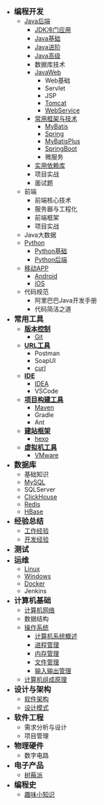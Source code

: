 - <font style="font-weight:bold;font-size:17px;">编程开发</font>
  - [Java后端](编程开发/Java后端/)
    * [JDK冷门应用](编程开发/Java后端/JDK冷门应用/)
    * [Java基础](编程开发/Java后端/Java基础/)
    * [Java进阶](编程开发/Java后端/001-Java进阶/)
    * [Java高级](编程开发/Java后端/002-Java高级/)
    * 数据库技术
    * [JavaWeb](编程开发/Java后端/JavaWeb/)
      * Web基础
      * Servlet
      * JSP
      * [Tomcat](编程开发/Java后端/JavaWeb/Tomcat/)
      * [WebService](编程开发/Java后端/JavaWeb/WebService/)
    * [常用框架与技术](编程开发/Java后端/常用框架与技术/)
      * [MyBatis](编程开发/Java后端/常用框架与技术/MyBatis/)
      * [Spring](编程开发/Java后端/常用框架与技术/Spring/)
      * [MyBatisPlus](编程开发/Java后端/常用框架与技术/MyBatisPlus/)
      * [SpringBoot](编程开发/Java后端/常用框架与技术/SpringBoot/)
      * 微服务
    * [实用依赖库](编程开发/Java后端/实用依赖库/)
    * 项目实战
    * 面试题
  - 前端
    - 前端核心技术
    - 服务器与工程化
    - 前端框架
    - 项目实战
  - Java大数据
  - [Python](编程开发/Python/)
    * [Python基础](编程开发/Python/Python基础/)
    * [Python后端](编程开发/Python/Python后端/)
  - [移动APP](编程开发/移动APP/)
    * [Android](编程开发/移动APP/Android/)
    * [iOS](编程开发/移动APP/iOS/)
  - 代码规范
    - 阿里巴巴Java开发手册
    - 代码简洁之道
- <font style="font-weight:bold;font-size:17px;">常用工具</font>
  - [<font style="font-weight:bold;font-size:15px;">版本控制</font>](常用工具/版本控制/)
    - [Git](常用工具/版本控制/Git)
  - [<font style="font-weight:bold;font-size:15px;">URL工具</font>](常用工具/URL工具/)
    - Postman
    - SoapUI
    - [curl](常用工具/URL工具/curl/)
  - [<font style="font-weight:bold;font-size:15px;">IDE</font>](常用工具/IDE/)
    - [IDEA](常用工具/IDE/IDEA)
    - VSCode
  - [<font style="font-weight:bold;font-size:15px;">项目构建工具</font>](常用工具/项目构建工具/)
    - [Maven](常用工具/项目构建工具/Maven/)
    - Gradle
    - Ant
  - [<font style="font-weight:bold;font-size:15px;">建站框架</font>](常用工具/建站框架/)
    - [hexo](常用工具/建站框架/hexo/)
  - [<font style="font-weight:bold;font-size:15px;">虚拟机工具</font>](常用工具/虚拟机工具/)
    - [VMware](常用工具/虚拟机工具/VMware/)
- <font style="font-weight:bold;font-size:17px;">数据库</font>
  - 基础知识
  - [MySQL](数据库/MySQL/)
  - SQLServer
  - [ClickHouse](数据库/ClickHouse/)
  - [Redis](数据库/Redis/)
  - [HBase](数据库/HBase/)
- <font style="font-weight:bold;font-size:17px;">经验总结</font>
  - [工作经验](经验总结/工作经验/)
  - [开发经验](经验总结/开发经验/)
- <font style="font-weight:bold;font-size:17px;">测试</font>
- <font style="font-weight:bold;font-size:17px;">运维</font>
  - [Linux](运维/Linux/)
  - [Windows](运维/Windows/)
  - [Docker](运维/Docker/)
  - Jenkins
- <font style="font-weight:bold;font-size:17px;">计算机基础</font>
  - [计算机网络](计算机基础/计算机网络/)
  - 数据结构
  - [操作系统](计算机基础/操作系统/)
    - [计算机系统概述](计算机基础/操作系统/计算机系统概述/)
    - [进程管理](计算机基础/操作系统/进程管理/)
    - [内存管理](计算机基础/操作系统/内存管理/)
    - [文件管理](计算机基础/操作系统/文件管理/)
    - [输入输出管理](计算机基础/操作系统/输入输出管理/)
  - [计算机组成原理](计算机基础/计算机组成原理/)
- <font style="font-weight:bold;font-size:17px;">设计与架构</font>
  - [软件架构](设计与架构/软件架构/)
  - [设计模式](设计与架构/设计模式/)
- <font style="font-weight:bold;font-size:17px;">软件工程</font>
  - 需求分析与设计
  - 项目管理
- <font style="font-weight:bold;font-size:17px;">物理硬件</font>
  - 数字电路
- <font style="font-weight:bold;font-size:17px;">电子产品</font>
  - [树莓派](电子产品/树莓派/)
- <font style="font-weight:bold;font-size:17px;">编程史</font>
  - [趣味小知识](/编程史/趣味小知识/)

